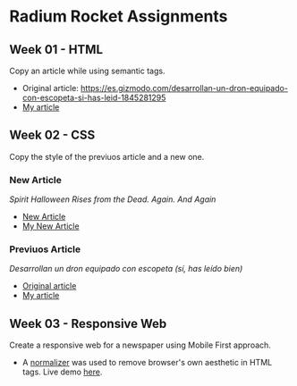 # Radium Rocket Assignments
## Week 01 - HTML
Copy an article while using semantic tags.

* Original article: https://es.gizmodo.com/desarrollan-un-dron-equipado-con-escopeta-si-has-leid-1845281295
* [My article](./week-01-html/index.html)

## Week 02 - CSS
Copy the style of the previuos article and a new one.

### New Article
*Spirit Halloween Rises from the Dead. Again. And Again*
* [New Article](https://www.nytimes.com/2020/10/12/style/spirit-halloween-costume-store-undead-forever.html)
* [My New Article](./week-02-css/article-02/index.html)

### Previuos Article
*Desarrollan un dron equipado con escopeta (sí, has leído bien)*
* [Original article](https://es.gizmodo.com/desarrollan-un-dron-equipado-con-escopeta-si-has-leid-1845281295)
* [My article](./week-02-css/article-01/index.html)

## Week 03 - Responsive Web
Create a responsive web for a newspaper using Mobile First approach.
* A [normalizer](https://necolas.github.io/normalize.css/) was used to remove browser's own aesthetic in HTML tags.
Live demo [here]().